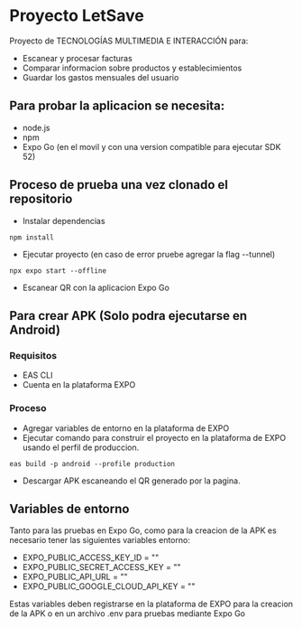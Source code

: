 # Proyecto LetSave 

Proyecto de TECNOLOGÍAS MULTIMEDIA E INTERACCIÓN para: 
* Escanear y procesar facturas
* Comparar informacion sobre productos y establecimientos
* Guardar los gastos mensuales del usuario


## Para probar la aplicacion se necesita: 
* node.js 
* npm
* Expo Go (en el movil y con una version compatible para ejecutar SDK 52)

## Proceso de prueba una vez clonado el repositorio
* Instalar dependencias 
```
npm install 
```

* Ejecutar proyecto (en caso de error pruebe agregar la flag --tunnel)
```
npx expo start --offline
```

* Escanear QR con la aplicacion Expo Go

## Para crear APK (Solo podra ejecutarse en Android)

### Requisitos
* EAS CLI
* Cuenta en la plataforma EXPO

### Proceso 
* Agregar variables de entorno en la plataforma de EXPO
* Ejecutar comando para construir el proyecto en la plataforma de EXPO usando el perfil de produccion.
```
eas build -p android --profile production
```
* Descargar APK escaneando el QR generado por la pagina.

## Variables de entorno
Tanto para las pruebas en Expo Go, como para la creacion de la APK es necesario tener las siguientes variables entorno: 
* EXPO_PUBLIC_ACCESS_KEY_ID = "" 
* EXPO_PUBLIC_SECRET_ACCESS_KEY = ""
* EXPO_PUBLIC_API_URL = ""
* EXPO_PUBLIC_GOOGLE_CLOUD_API_KEY = ""

Estas variables deben registrarse en la plataforma de EXPO para la creacion de la APK o en un archivo .env para pruebas mediante Expo Go
